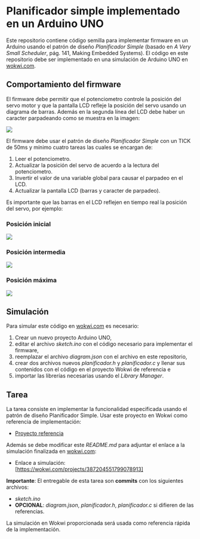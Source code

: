 # Planificador simple implementado en un Arduino UNO

Este repositorio contiene código semilla para implementar firmware en un Arduino usando el patrón de diseño *Planificador Simple* (basado en *A Very Small Scheduler*, pág. 141, Making Embedded Systems). El código en este repositorio debe ser implementado en una simulación de Arduino UNO en [wokwi.com](https://wokwi.com).

## Comportamiento del firmware

El firmware debe permitir que el potenciometro controle la posición del servo motor y que la pantalla LCD refleje la posición del servo usando un diagrama de barras. Además en la segunda línea del LCD debe haber un caracter parpadeando como se muestra en la imagen:

![](imagenes/diagrama_anotado.png)

El firmware debe usar el patrón de diseño *Planificador Simple* con un TICK de 50ms y mínimo cuatro tareas las cuales se encargan de:

1) Leer el potenciometro.
2) Actualizar la posición del servo de acuerdo a la lectura del potenciometro.
3) Invertir el valor de una variable global para causar el parpadeo en el LCD.
4) Actualizar la pantalla LCD (barras y caracter de parpadeo).

Es importante que las barras en el LCD reflejen en tiempo real la posición del servo, por ejemplo:

### Posición inicial

![](imagenes/low_position.png)

### Posición intermedia

![](imagenes/middle_position.png)

### Posición máxima

![](imagenes/high_position.png)

## Simulación

Para simular este código en [wokwi.com](https://wokwi.com) es necesario:

1) Crear un nuevo proyecto Arduino UNO,
2) editar el archivo *sketch.ino* con el código necesario para implementar el firmware,
3) reemplazar el archivo *diagram.json* con el archivo en este repositorio,
4) crear dos archivos nuevos *planificador.h* y *planificador.c* y llenar sus contenidos con el código en el proyecto Wokwi de referencia e
5) importar las librerías necesarias usando el *Library Manager*.

## Tarea

La tarea consiste en implementar la funcionalidad especificada usando el patrón de diseño Planificador Simple. Usar este proyecto en Wokwi como referencia de implementación:

* [Proyecto referencia](https://wokwi.com/projects/351137155243835992)

 Además se debe modificar este *README.md* para adjuntar el enlace a la simulación finalizada en [wokwi.com](https://wokwi.com):

* Enlace a simulación: [https://wokwi.com/projects/387204551799078913]

**Importante**: El entregable de esta tarea son **commits** con los siguientes archivos:

* *sketch.ino*
* **OPCIONAL**: *diagram.json*, *planificador.h*, *planificador.c* si difieren de las referencias.

La simulación en Wokwi proporcionada será usada como referencia rápida de la implementación.
